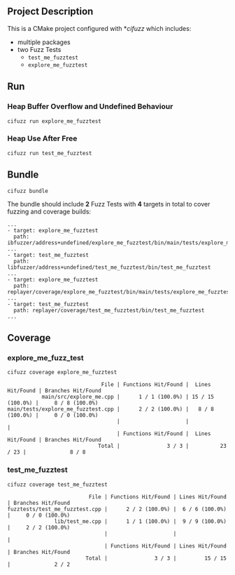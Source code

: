 ## Project Description

This is a CMake project configured with **cifuzz* which includes:

- multiple packages
- two Fuzz Tests
  - `test_me_fuzztest`
  - `explore_me_fuzztest` 

## Run

### Heap Buffer Overflow and Undefined Behaviour

```
cifuzz run explore_me_fuzztest
```

### Heap Use After Free

```
cifuzz run test_me_fuzztest
```

## Bundle

```
cifuzz bundle
```

The bundle should include **2** Fuzz Tests with **4** targets in total to cover
fuzzing and coverage builds:

```
...
- target: explore_me_fuzztest
  path: ibfuzzer/address+undefined/explore_me_fuzztest/bin/main/tests/explore_me_fuzztest
...
- target: test_me_fuzztest
  path: libfuzzer/address+undefined/test_me_fuzztest/bin/test_me_fuzztest
...
- target: explore_me_fuzztest
  path: replayer/coverage/explore_me_fuzztest/bin/main/tests/explore_me_fuzztest
...
- target: test_me_fuzztest
  path: replayer/coverage/test_me_fuzztest/bin/test_me_fuzztest
...
```

## Coverage

### explore_me_fuzz_test

```
cifuzz coverage explore_me_fuzztest
```

```
                              File | Functions Hit/Found |  Lines Hit/Found | Branches Hit/Found
           main/src/explore_me.cpp |      1 / 1 (100.0%) | 15 / 15 (100.0%) |     8 / 8 (100.0%)
main/tests/explore_me_fuzztest.cpp |      2 / 2 (100.0%) |   8 / 8 (100.0%) |     0 / 0 (100.0%)
                                   |                     |                  |                   
                                   | Functions Hit/Found |  Lines Hit/Found | Branches Hit/Found
                             Total |               3 / 3 |          23 / 23 |              8 / 8

```

### test_me_fuzztest

```
cifuzz coverage test_me_fuzztest
```

```
                          File | Functions Hit/Found | Lines Hit/Found | Branches Hit/Found
fuzztests/test_me_fuzztest.cpp |      2 / 2 (100.0%) |  6 / 6 (100.0%) |     0 / 0 (100.0%)
               lib/test_me.cpp |      1 / 1 (100.0%) |  9 / 9 (100.0%) |     2 / 2 (100.0%)
                               |                     |                 |                   
                               | Functions Hit/Found | Lines Hit/Found | Branches Hit/Found
                         Total |               3 / 3 |         15 / 15 |              2 / 2

```

